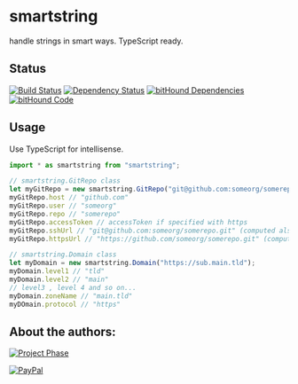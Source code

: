 # smartstring
handle strings in smart ways. TypeScript ready.

## Status
[![Build Status](https://travis-ci.org/pushrocks/smartstring.svg?branch=master)](https://travis-ci.org/pushrocks/smartstring)
[![Dependency Status](https://david-dm.org/pushrocks/smartstring.svg)](https://david-dm.org/pushrocks/smartstring)
[![bitHound Dependencies](https://www.bithound.io/github/pushrocks/smartstring/badges/dependencies.svg)](https://www.bithound.io/github/pushrocks/smartstring/master/dependencies/npm)
[![bitHound Code](https://www.bithound.io/github/pushrocks/smartstring/badges/code.svg)](https://www.bithound.io/github/pushrocks/smartstring)

## Usage
Use TypeScript for intellisense.

```typescript
import * as smartstring from "smartstring";

// smartstring.GitRepo class
let myGitRepo = new smartstring.GitRepo("git@github.com:someorg/somerepo.git"); // takes https and git and npm repo URL versions
myGitRepo.host // "github.com"
myGitRepo.user // "someorg"
myGitRepo.repo // "somerepo"
myGitRepo.accessToken // accessToken if specified with https
myGitRepo.sshUrl // "git@github.com:someorg/somerepo.git" (computed also from https)
myGitRepo.httpsUrl // "https://github.com/someorg/somerepo.git" (computed also from ssh)

// smartstring.Domain class
let myDomain = new smartstring.Domain("https://sub.main.tld");
myDomain.level1 // "tld"
myDomain.level2 // "main"
// level3 , level 4 and so on...
myDomain.zoneName // "main.tld"
myDOmain.protocol // "https"

```

## About the authors:
[![Project Phase](https://mediaserve.lossless.digital/lossless.com/img/createdby_github.svg)](https://lossless.com/)

[![PayPal](https://img.shields.io/badge/Support%20us-PayPal-blue.svg)](https://paypal.me/lossless)
